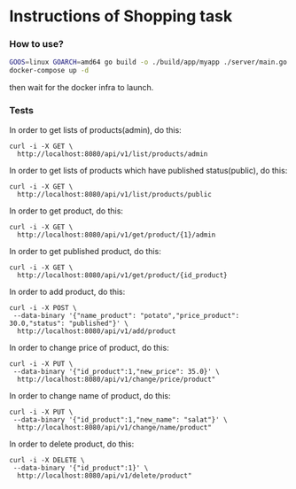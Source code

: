 # Instructions of Shopping task

### How to use?

```sh
GOOS=linux GOARCH=amd64 go build -o ./build/app/myapp ./server/main.go
docker-compose up -d
```

then wait for the docker infra to launch.

### Tests

In order to get lists of products(admin), do this:

```
curl -i -X GET \
  http://localhost:8080/api/v1/list/products/admin
  ```

In order to get lists of products which have published status(public), do this:

```
curl -i -X GET \
  http://localhost:8080/api/v1/list/products/public
```

In order to get product, do this:

```
curl -i -X GET \
  http://localhost:8080/api/v1/get/product/{1}/admin
  ```

  In order to get published product, do this:

```
curl -i -X GET \
  http://localhost:8080/api/v1/get/product/{id_product}
  ```

In order to add product, do this:

```
curl -i -X POST \
 --data-binary '{"name_product": "potato","price_product": 30.0,"status": "published"}' \
  http://localhost:8080/api/v1/add/product
  ```

 In order to change price of product, do this:

```
curl -i -X PUT \
 --data-binary '{"id_product":1,"new_price": 35.0}' \
  http://localhost:8080/api/v1/change/price/product"
  ```

 In order to change name of product, do this:

```
curl -i -X PUT \
 --data-binary '{"id_product":1,"new_name": "salat"}' \
  http://localhost:8080/api/v1/change/name/product"
  ```

   In order to delete product, do this:

```
curl -i -X DELETE \
 --data-binary '{"id_product":1}' \
  http://localhost:8080/api/v1/delete/product"
  ```
